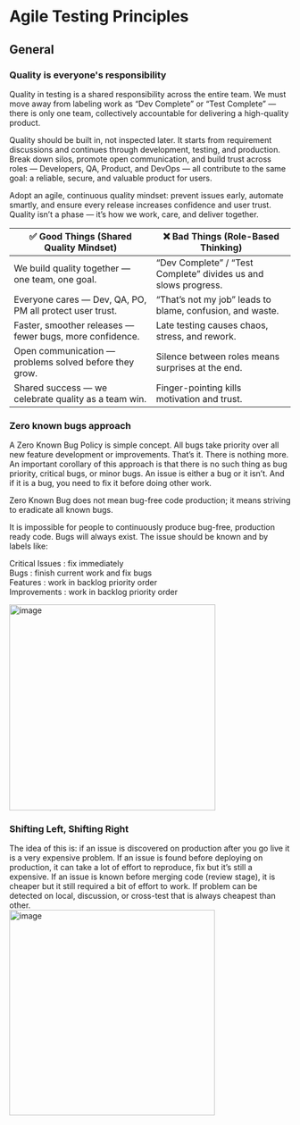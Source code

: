 # Agile Testing Principles

## General 

### Quality is everyone's responsibility
Quality in testing is a shared responsibility across the entire team.
We must move away from labeling work as “Dev Complete” or “Test Complete” — there is only one team, collectively accountable for delivering a high-quality product.

Quality should be built in, not inspected later. It starts from requirement discussions and continues through development, testing, and production.
Break down silos, promote open communication, and build trust across roles — Developers, QA, Product, and DevOps — all contribute to the same goal: a reliable, secure, and valuable product for users.

Adopt an agile, continuous quality mindset: prevent issues early, automate smartly, and ensure every release increases confidence and user trust.
Quality isn’t a phase — it’s how we work, care, and deliver together.

| ✅ **Good Things (Shared Quality Mindset)** | ❌ **Bad Things (Role-Based Thinking)** |
|---------------------------------------------|----------------------------------------|
| We build quality together — one team, one goal. | “Dev Complete” / “Test Complete” divides us and slows progress. |
| Everyone cares — Dev, QA, PO, PM all protect user trust. | “That’s not my job” leads to blame, confusion, and waste. |
| Faster, smoother releases — fewer bugs, more confidence. | Late testing causes chaos, stress, and rework. |
| Open communication — problems solved before they grow. | Silence between roles means surprises at the end. |
| Shared success — we celebrate quality as a team win. | Finger-pointing kills motivation and trust. |


### Zero known bugs approach
A Zero Known Bug Policy is simple concept. All bugs take priority over all new feature development or improvements. That’s it. There is nothing more.
An important corollary of this approach is that there is no such thing as bug priority, critical bugs, or minor bugs. An issue is either a bug or it isn’t. And if it is a bug, you need to fix it before doing other work.

Zero Known Bug does not mean bug-free code production; it means striving to eradicate all known bugs. <br/>

It is impossible for people to continuously produce bug-free, production ready code. Bugs will always
exist. The issue should be known and	by labels like:

  Critical Issues : fix immediately <br/>
  Bugs : finish current work and fix bugs <br/>
  Features : work in backlog priority order <br/>
  Improvements : work in backlog priority order <br/>
  
<img width="369" alt="image" src="https://github.com/user-attachments/assets/8b574c8f-322e-4280-9b76-15a10365fae2">

### Shifting Left, Shifting Right
The idea of this is: if an issue is discovered on production after you go live it is a very expensive problem. If an issue is found before deploying on production, it can take a lot of effort to reproduce, fix but it’s still a expensive. If an issue is known before merging code (review stage), it is cheaper but it still required a bit of effort to work. If problem can be detected on local, discussion, or cross-test that is always cheapest than other. <br/>
<img width="368" alt="image" src="https://github.com/user-attachments/assets/a6e4d54f-ddff-4aee-9a2c-875cfd8dbde4">






